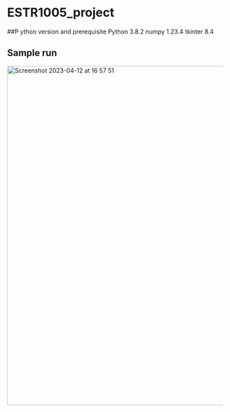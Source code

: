 # ESTR1005_project

##P ython version and prerequisite
Python 3.8.2
numpy 1.23.4
tkinter 8.4

## Sample run
<img width="793" alt="Screenshot 2023-04-12 at 16 57 51" src="https://user-images.githubusercontent.com/53013464/231407260-25eac1e5-beb9-443b-a35f-4bbe6defaf2f.png">
